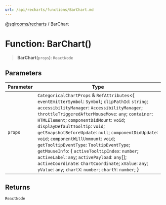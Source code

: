 ```yaml
---
url: /api/recharts/functions/BarChart.md
---
```

[@sqlrooms/recharts](../index.md) / BarChart

# Function: BarChart()

> **BarChart**(`props`): `ReactNode`

## Parameters

| Parameter | Type |
| ------ | ------ |
| `props` | `CategoricalChartProps` & `RefAttributes`<{ `eventEmitterSymbol`: `Symbol`; `clipPathId`: `string`; `accessibilityManager`: `AccessibilityManager`; `throttleTriggeredAfterMouseMove`: `any`; `container`: `HTMLElement`; `componentDidMount`: `void`; `displayDefaultTooltip`: `void`; `getSnapshotBeforeUpdate`: `null`; `componentDidUpdate`: `void`; `componentWillUnmount`: `void`; `getTooltipEventType`: `TooltipEventType`; `getMouseInfo`: { `activeTooltipIndex`: `number`; `activeLabel`: `any`; `activePayload`: `any`\[]; `activeCoordinate`: `ChartCoordinate`; `xValue`: `any`; `yValue`: `any`; `chartX`: `number`; `chartY`: `number`; } | { `activeTooltipIndex`: `number`; `activeLabel`: `any`; `activePayload`: `any`\[]; `activeCoordinate`: `ChartCoordinate`; `chartX`: `number`; `chartY`: `number`; }; `inRange`: `any`; `parseEventsOfWrapper`: `any`; `addListener`: `void`; `removeListener`: `void`; `handleLegendBBoxUpdate`: (`box`) => `void`; `handleReceiveSyncEvent`: (`cId`, `data`, `emitter`) => `void`; `handleBrushChange`: (`__namedParameters`) => `void`; `handleMouseEnter`: (`e`) => `void`; `triggeredAfterMouseMove`: (`e`) => `any`; `handleItemMouseEnter`: (`el`) => `void`; `handleItemMouseLeave`: () => `void`; `handleMouseMove`: (`e`) => `void`; `handleMouseLeave`: (`e`) => `void`; `handleOuterEvent`: (`e`) => `void`; `handleClick`: (`e`) => `void`; `handleMouseDown`: (`e`) => `void`; `handleMouseUp`: (`e`) => `void`; `handleTouchMove`: (`e`) => `void`; `handleTouchStart`: (`e`) => `void`; `handleTouchEnd`: (`e`) => `void`; `handleDoubleClick`: (`e`) => `void`; `handleContextMenu`: (`e`) => `void`; `triggerSyncEvent`: (`data`) => `void`; `applySyncEvent`: (`data`) => `void`; `filterFormatItem`: `any`; `renderCursor`: (`element`) => `Element`; `renderPolarAxis`: (`element`, `displayName`, `index`) => `ReactElement`<`any`, `string` | `JSXElementConstructor`<`any`>>; `renderPolarGrid`: (`element`) => `ReactElement`<`any`, `string` | `JSXElementConstructor`<`any`>>; `renderLegend`: () => `ReactElement`<`any`, `string` | `JSXElementConstructor`<`any`>>; `renderTooltip`: () => `ReactElement`<`any`, `string` | `JSXElementConstructor`<`any`>>; `renderBrush`: (`element`) => `ReactElement`<`any`, `string` | `JSXElementConstructor`<`any`>>; `renderReferenceElement`: (`element`, `displayName`, `index`) => `ReactElement`<`any`, `string` | `JSXElementConstructor`<`any`>>; `renderActivePoints`: (`__namedParameters`) => `ReactElement`<`any`, `string` | `JSXElementConstructor`<`any`>>\[]; `renderGraphicChild`: (`element`, `displayName`, `index`) => `any`\[]; `renderCustomized`: (`element`, `displayName`, `index`) => `ReactElement`<`any`, `string` | `JSXElementConstructor`<`any`>>; `renderClipPath`: `Element`; `getXScales`: {}; `getYScales`: {}; `getXScaleByAxisId`: `Function` | `ScaleType`; `getYScaleByAxisId`: `Function` | `ScaleType`; `getItemByXY`: { `graphicalItem`: `any`; `payload`: `any`; }; `renderMap`: { `CartesianGrid`: { `handler`: (`element`) => `ReactElement`<`any`, `string` | `JSXElementConstructor`<`any`>>; `once`: `boolean`; }; `ReferenceArea`: { `handler`: (`element`, `displayName`, `index`) => `ReactElement`<`any`, `string` | `JSXElementConstructor`<`any`>>; }; `ReferenceLine`: { `handler`: (`element`) => `ReactElement`<`any`, `string` | `JSXElementConstructor`<`any`>>; }; `ReferenceDot`: { `handler`: (`element`, `displayName`, `index`) => `ReactElement`<`any`, `string` | `JSXElementConstructor`<`any`>>; }; `XAxis`: { `handler`: (`element`) => `ReactElement`<`any`, `string` | `JSXElementConstructor`<`any`>>; }; `YAxis`: { `handler`: (`element`) => `ReactElement`<`any`, `string` | `JSXElementConstructor`<`any`>>; }; `Brush`: { `handler`: (`element`) => `ReactElement`<`any`, `string` | `JSXElementConstructor`<`any`>>; `once`: `boolean`; }; `Bar`: { `handler`: (`element`, `displayName`, `index`) => `any`\[]; }; `Line`: { `handler`: (`element`, `displayName`, `index`) => `any`\[]; }; `Area`: { `handler`: (`element`, `displayName`, `index`) => `any`\[]; }; `Radar`: { `handler`: (`element`, `displayName`, `index`) => `any`\[]; }; `RadialBar`: { `handler`: (`element`, `displayName`, `index`) => `any`\[]; }; `Scatter`: { `handler`: (`element`, `displayName`, `index`) => `any`\[]; }; `Pie`: { `handler`: (`element`, `displayName`, `index`) => `any`\[]; }; `Funnel`: { `handler`: (`element`, `displayName`, `index`) => `any`\[]; }; `Tooltip`: { `handler`: (`element`) => `Element`; `once`: `boolean`; }; `PolarGrid`: { `handler`: (`element`) => `ReactElement`<`any`, `string` | `JSXElementConstructor`<`any`>>; `once`: `boolean`; }; `PolarAngleAxis`: { `handler`: (`element`, `displayName`, `index`) => `ReactElement`<`any`, `string` | `JSXElementConstructor`<`any`>>; }; `PolarRadiusAxis`: { `handler`: (`element`, `displayName`, `index`) => `ReactElement`<`any`, `string` | `JSXElementConstructor`<`any`>>; }; `Customized`: { `handler`: (`element`, `displayName`, `index`) => `ReactElement`<`any`, `string` | `JSXElementConstructor`<`any`>>; }; }; `render`: `Element`; `context`: `unknown`; `setState`: `void`; `forceUpdate`: `void`; `props`: `Readonly`<`CategoricalChartProps`>; `state`: `Readonly`<`CategoricalChartState`>; `refs`: {}; `shouldComponentUpdate`: `boolean`; `componentDidCatch`: `void`; `componentWillMount`: `void`; `UNSAFE_componentWillMount`: `void`; `componentWillReceiveProps`: `void`; `UNSAFE_componentWillReceiveProps`: `void`; `componentWillUpdate`: `void`; `UNSAFE_componentWillUpdate`: `void`; }> |

## Returns

`ReactNode`
